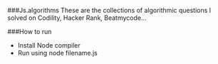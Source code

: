 ###Js.algorithms
These are the collections of algorithmic questions I solved on Codility, Hacker Rank, Beatmycode...

###How to run
- Install Node compiler
- Run using node filename.js

